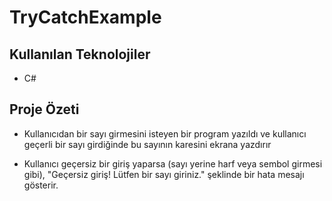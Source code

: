 # TryCatchExample

## Kullanılan Teknolojiler
* C#

## Proje Özeti

* Kullanıcıdan bir sayı girmesini isteyen bir program yazıldı ve kullanıcı geçerli bir sayı girdiğinde bu sayının karesini ekrana yazdırır 

* Kullanıcı geçersiz bir giriş yaparsa (sayı yerine harf veya sembol girmesi gibi), "Geçersiz giriş! Lütfen bir sayı giriniz." şeklinde bir hata mesajı gösterir.
